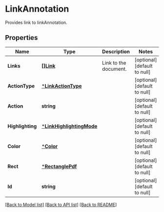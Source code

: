 # LinkAnnotation
Provides link to linkAnnotation.

## Properties
Name | Type | Description | Notes
------------ | ------------- | ------------- | -------------
**Links** | [**[]Link**](Link.md) | Link to the document. | [optional] [default to null]
**ActionType** | [***LinkActionType**](LinkActionType.md) |  | [optional] [default to null]
**Action** | **string** |  | [optional] [default to null]
**Highlighting** | [***LinkHighlightingMode**](LinkHighlightingMode.md) |  | [optional] [default to null]
**Color** | [***Color**](Color.md) |  | [optional] [default to null]
**Rect** | [***RectanglePdf**](RectanglePdf.md) |  | [optional] [default to null]
**Id** | **string** |  | [optional] [default to null]

[[Back to Model list]](../README.md#documentation-for-models) [[Back to API list]](../README.md#documentation-for-api-endpoints) [[Back to README]](../README.md)



